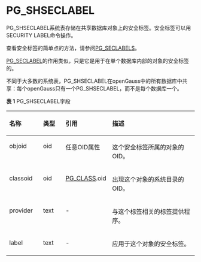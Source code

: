 # PG\_SHSECLABEL<a name="ZH-CN_TOPIC_0289900523"></a>

PG\_SHSECLABEL系统表存储在共享数据库对象上的安全标签。安全标签可以用SECURITY LABEL命令操作。

查看安全标签的简单点的方法，请参阅[PG\_SECLABELS](PG_SECLABELS.md)。

[PG\_SECLABEL](PG_SECLABEL.md)的作用类似，只是它是用于在单个数据库内部的对象的安全标签的。

不同于大多数的系统表，PG\_SHSECLABEL在openGauss中的所有数据库中共享：每个openGauss只有一个PG\_SHSECLABEL，而不是每个数据库一个。

**表 1**  PG\_SHSECLABEL字段

<a name="zh-cn_topic_0283136761_zh-cn_topic_0237122316_zh-cn_topic_0059778891_tba60076b7fa44497bbb0ef74c9ff01f1"></a>
<table><thead align="left"><tr id="zh-cn_topic_0283136761_zh-cn_topic_0237122316_zh-cn_topic_0059778891_rd5ca85b44f734b46aab8ed63f0fb7a14"><th class="cellrowborder" valign="top" width="18.04819518048195%" id="mcps1.2.5.1.1"><p id="zh-cn_topic_0283136761_zh-cn_topic_0237122316_zh-cn_topic_0059778891_a2b21b64591ee4fb99e0d6e180ce994df"><a name="zh-cn_topic_0283136761_zh-cn_topic_0237122316_zh-cn_topic_0059778891_a2b21b64591ee4fb99e0d6e180ce994df"></a><a name="zh-cn_topic_0283136761_zh-cn_topic_0237122316_zh-cn_topic_0059778891_a2b21b64591ee4fb99e0d6e180ce994df"></a>名称</p>
</th>
<th class="cellrowborder" valign="top" width="12.028797120287972%" id="mcps1.2.5.1.2"><p id="zh-cn_topic_0283136761_zh-cn_topic_0237122316_zh-cn_topic_0059778891_aa55934e6e4d54050b1824d158eae9f91"><a name="zh-cn_topic_0283136761_zh-cn_topic_0237122316_zh-cn_topic_0059778891_aa55934e6e4d54050b1824d158eae9f91"></a><a name="zh-cn_topic_0283136761_zh-cn_topic_0237122316_zh-cn_topic_0059778891_aa55934e6e4d54050b1824d158eae9f91"></a>类型</p>
</th>
<th class="cellrowborder" valign="top" width="23.30766923307669%" id="mcps1.2.5.1.3"><p id="zh-cn_topic_0283136761_zh-cn_topic_0237122316_zh-cn_topic_0059778891_ab397049b1bd74690b32cc757e7fc3b62"><a name="zh-cn_topic_0283136761_zh-cn_topic_0237122316_zh-cn_topic_0059778891_ab397049b1bd74690b32cc757e7fc3b62"></a><a name="zh-cn_topic_0283136761_zh-cn_topic_0237122316_zh-cn_topic_0059778891_ab397049b1bd74690b32cc757e7fc3b62"></a>引用</p>
</th>
<th class="cellrowborder" valign="top" width="46.61533846615338%" id="mcps1.2.5.1.4"><p id="zh-cn_topic_0283136761_zh-cn_topic_0237122316_zh-cn_topic_0059778891_afad2a693bfe94677916cd71bcabd1bb1"><a name="zh-cn_topic_0283136761_zh-cn_topic_0237122316_zh-cn_topic_0059778891_afad2a693bfe94677916cd71bcabd1bb1"></a><a name="zh-cn_topic_0283136761_zh-cn_topic_0237122316_zh-cn_topic_0059778891_afad2a693bfe94677916cd71bcabd1bb1"></a>描述</p>
</th>
</tr>
</thead>
<tbody><tr id="zh-cn_topic_0283136761_zh-cn_topic_0237122316_zh-cn_topic_0059778891_r431e9edbca7c4ea5a40f5e56a9f4590c"><td class="cellrowborder" valign="top" width="18.04819518048195%" headers="mcps1.2.5.1.1 "><p id="zh-cn_topic_0283136761_zh-cn_topic_0237122316_zh-cn_topic_0059778891_a7b964404d72148a7b210a241596acaea"><a name="zh-cn_topic_0283136761_zh-cn_topic_0237122316_zh-cn_topic_0059778891_a7b964404d72148a7b210a241596acaea"></a><a name="zh-cn_topic_0283136761_zh-cn_topic_0237122316_zh-cn_topic_0059778891_a7b964404d72148a7b210a241596acaea"></a>objoid</p>
</td>
<td class="cellrowborder" valign="top" width="12.028797120287972%" headers="mcps1.2.5.1.2 "><p id="zh-cn_topic_0283136761_zh-cn_topic_0237122316_zh-cn_topic_0059778891_a7550f1cfed7148f48b3ca88aef689371"><a name="zh-cn_topic_0283136761_zh-cn_topic_0237122316_zh-cn_topic_0059778891_a7550f1cfed7148f48b3ca88aef689371"></a><a name="zh-cn_topic_0283136761_zh-cn_topic_0237122316_zh-cn_topic_0059778891_a7550f1cfed7148f48b3ca88aef689371"></a>oid</p>
</td>
<td class="cellrowborder" valign="top" width="23.30766923307669%" headers="mcps1.2.5.1.3 "><p id="zh-cn_topic_0283136761_zh-cn_topic_0237122316_zh-cn_topic_0059778891_adf9a8c900e5544fab25fd27cfa692f6f"><a name="zh-cn_topic_0283136761_zh-cn_topic_0237122316_zh-cn_topic_0059778891_adf9a8c900e5544fab25fd27cfa692f6f"></a><a name="zh-cn_topic_0283136761_zh-cn_topic_0237122316_zh-cn_topic_0059778891_adf9a8c900e5544fab25fd27cfa692f6f"></a>任意OID属性</p>
</td>
<td class="cellrowborder" valign="top" width="46.61533846615338%" headers="mcps1.2.5.1.4 "><p id="zh-cn_topic_0283136761_zh-cn_topic_0237122316_zh-cn_topic_0059778891_a3ccedfa373734bacb73c5a8b9e23d844"><a name="zh-cn_topic_0283136761_zh-cn_topic_0237122316_zh-cn_topic_0059778891_a3ccedfa373734bacb73c5a8b9e23d844"></a><a name="zh-cn_topic_0283136761_zh-cn_topic_0237122316_zh-cn_topic_0059778891_a3ccedfa373734bacb73c5a8b9e23d844"></a>这个安全标签所属的对象的OID。</p>
</td>
</tr>
<tr id="zh-cn_topic_0283136761_zh-cn_topic_0237122316_zh-cn_topic_0059778891_rfc2e47110af14defa2be2d47eaccb7d8"><td class="cellrowborder" valign="top" width="18.04819518048195%" headers="mcps1.2.5.1.1 "><p id="zh-cn_topic_0283136761_zh-cn_topic_0237122316_zh-cn_topic_0059778891_a833d611de1854beeaa0199472d14cf70"><a name="zh-cn_topic_0283136761_zh-cn_topic_0237122316_zh-cn_topic_0059778891_a833d611de1854beeaa0199472d14cf70"></a><a name="zh-cn_topic_0283136761_zh-cn_topic_0237122316_zh-cn_topic_0059778891_a833d611de1854beeaa0199472d14cf70"></a>classoid</p>
</td>
<td class="cellrowborder" valign="top" width="12.028797120287972%" headers="mcps1.2.5.1.2 "><p id="zh-cn_topic_0283136761_zh-cn_topic_0237122316_zh-cn_topic_0059778891_a9e6dd309c4ec4466ad56f41d3a738fd5"><a name="zh-cn_topic_0283136761_zh-cn_topic_0237122316_zh-cn_topic_0059778891_a9e6dd309c4ec4466ad56f41d3a738fd5"></a><a name="zh-cn_topic_0283136761_zh-cn_topic_0237122316_zh-cn_topic_0059778891_a9e6dd309c4ec4466ad56f41d3a738fd5"></a>oid</p>
</td>
<td class="cellrowborder" valign="top" width="23.30766923307669%" headers="mcps1.2.5.1.3 "><p id="zh-cn_topic_0283136761_zh-cn_topic_0237122316_zh-cn_topic_0059778891_a0492c3a49c3b46e297a09f7fde0d58ae"><a name="zh-cn_topic_0283136761_zh-cn_topic_0237122316_zh-cn_topic_0059778891_a0492c3a49c3b46e297a09f7fde0d58ae"></a><a name="zh-cn_topic_0283136761_zh-cn_topic_0237122316_zh-cn_topic_0059778891_a0492c3a49c3b46e297a09f7fde0d58ae"></a><a href="PG_CLASS.md">PG_CLASS</a>.oid</p>
</td>
<td class="cellrowborder" valign="top" width="46.61533846615338%" headers="mcps1.2.5.1.4 "><p id="zh-cn_topic_0283136761_zh-cn_topic_0237122316_zh-cn_topic_0059778891_a7bafaac74bbb4483ac8ca0e639840107"><a name="zh-cn_topic_0283136761_zh-cn_topic_0237122316_zh-cn_topic_0059778891_a7bafaac74bbb4483ac8ca0e639840107"></a><a name="zh-cn_topic_0283136761_zh-cn_topic_0237122316_zh-cn_topic_0059778891_a7bafaac74bbb4483ac8ca0e639840107"></a>出现这个对象的系统目录的OID。</p>
</td>
</tr>
<tr id="zh-cn_topic_0283136761_zh-cn_topic_0237122316_zh-cn_topic_0059778891_r48fe2e5dac594796b2a1e8233e4715c9"><td class="cellrowborder" valign="top" width="18.04819518048195%" headers="mcps1.2.5.1.1 "><p id="zh-cn_topic_0283136761_zh-cn_topic_0237122316_zh-cn_topic_0059778891_aec29f39d89cd443ea2662502e94fde0e"><a name="zh-cn_topic_0283136761_zh-cn_topic_0237122316_zh-cn_topic_0059778891_aec29f39d89cd443ea2662502e94fde0e"></a><a name="zh-cn_topic_0283136761_zh-cn_topic_0237122316_zh-cn_topic_0059778891_aec29f39d89cd443ea2662502e94fde0e"></a>provider</p>
</td>
<td class="cellrowborder" valign="top" width="12.028797120287972%" headers="mcps1.2.5.1.2 "><p id="zh-cn_topic_0283136761_zh-cn_topic_0237122316_zh-cn_topic_0059778891_a2e937429b6eb42d482a020049206491e"><a name="zh-cn_topic_0283136761_zh-cn_topic_0237122316_zh-cn_topic_0059778891_a2e937429b6eb42d482a020049206491e"></a><a name="zh-cn_topic_0283136761_zh-cn_topic_0237122316_zh-cn_topic_0059778891_a2e937429b6eb42d482a020049206491e"></a>text</p>
</td>
<td class="cellrowborder" valign="top" width="23.30766923307669%" headers="mcps1.2.5.1.3 "><p id="zh-cn_topic_0283136761_zh-cn_topic_0237122316_zh-cn_topic_0059778891_abfe1e6e0cc7b4f5b8cbdaadbfa94e3dd"><a name="zh-cn_topic_0283136761_zh-cn_topic_0237122316_zh-cn_topic_0059778891_abfe1e6e0cc7b4f5b8cbdaadbfa94e3dd"></a><a name="zh-cn_topic_0283136761_zh-cn_topic_0237122316_zh-cn_topic_0059778891_abfe1e6e0cc7b4f5b8cbdaadbfa94e3dd"></a>-</p>
</td>
<td class="cellrowborder" valign="top" width="46.61533846615338%" headers="mcps1.2.5.1.4 "><p id="zh-cn_topic_0283136761_zh-cn_topic_0237122316_zh-cn_topic_0059778891_a0700687a5c584b75bbb912c316e7b6b5"><a name="zh-cn_topic_0283136761_zh-cn_topic_0237122316_zh-cn_topic_0059778891_a0700687a5c584b75bbb912c316e7b6b5"></a><a name="zh-cn_topic_0283136761_zh-cn_topic_0237122316_zh-cn_topic_0059778891_a0700687a5c584b75bbb912c316e7b6b5"></a>与这个标签相关的标签提供程序。</p>
</td>
</tr>
<tr id="zh-cn_topic_0283136761_zh-cn_topic_0237122316_zh-cn_topic_0059778891_r152bb9b220694af796342c8c3531a055"><td class="cellrowborder" valign="top" width="18.04819518048195%" headers="mcps1.2.5.1.1 "><p id="zh-cn_topic_0283136761_zh-cn_topic_0237122316_zh-cn_topic_0059778891_a12818cfc0b39432facb99499d59d49c7"><a name="zh-cn_topic_0283136761_zh-cn_topic_0237122316_zh-cn_topic_0059778891_a12818cfc0b39432facb99499d59d49c7"></a><a name="zh-cn_topic_0283136761_zh-cn_topic_0237122316_zh-cn_topic_0059778891_a12818cfc0b39432facb99499d59d49c7"></a>label</p>
</td>
<td class="cellrowborder" valign="top" width="12.028797120287972%" headers="mcps1.2.5.1.2 "><p id="zh-cn_topic_0283136761_zh-cn_topic_0237122316_zh-cn_topic_0059778891_ac04e501d2d944cfb9754e1cbe69ea534"><a name="zh-cn_topic_0283136761_zh-cn_topic_0237122316_zh-cn_topic_0059778891_ac04e501d2d944cfb9754e1cbe69ea534"></a><a name="zh-cn_topic_0283136761_zh-cn_topic_0237122316_zh-cn_topic_0059778891_ac04e501d2d944cfb9754e1cbe69ea534"></a>text</p>
</td>
<td class="cellrowborder" valign="top" width="23.30766923307669%" headers="mcps1.2.5.1.3 "><p id="zh-cn_topic_0283136761_zh-cn_topic_0237122316_zh-cn_topic_0059778891_aa4d2762b39ad44d1963de26f6d173ef7"><a name="zh-cn_topic_0283136761_zh-cn_topic_0237122316_zh-cn_topic_0059778891_aa4d2762b39ad44d1963de26f6d173ef7"></a><a name="zh-cn_topic_0283136761_zh-cn_topic_0237122316_zh-cn_topic_0059778891_aa4d2762b39ad44d1963de26f6d173ef7"></a>-</p>
</td>
<td class="cellrowborder" valign="top" width="46.61533846615338%" headers="mcps1.2.5.1.4 "><p id="zh-cn_topic_0283136761_zh-cn_topic_0237122316_zh-cn_topic_0059778891_a47514e01a1884325a3edfe0546b29bf5"><a name="zh-cn_topic_0283136761_zh-cn_topic_0237122316_zh-cn_topic_0059778891_a47514e01a1884325a3edfe0546b29bf5"></a><a name="zh-cn_topic_0283136761_zh-cn_topic_0237122316_zh-cn_topic_0059778891_a47514e01a1884325a3edfe0546b29bf5"></a>应用于这个对象的安全标签。</p>
</td>
</tr>
</tbody>
</table>
